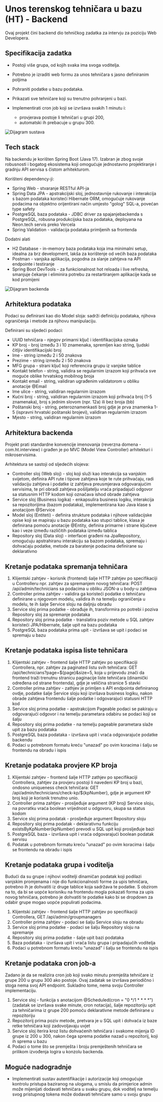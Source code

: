 #  Unos terenskog tehničara u bazu (HT) - Backend

Ovaj projekt čini backend dio tehničkog zadatka za intervju za poziciju Web Developera.

## Specifikacija zadatka
- Postoji više grupa, od kojih svaka ima svoga voditelja.
- Potrebno je izraditi web formu za unos tehničara s jasno definiranim poljima
- Pohraniti podatke u bazu podataka.
- Prikazati sve tehničare koji su trenutno pohranjeni u bazi.
- Implementirati cron job koji se izvršava svakih 1 minutu i:

    - provjerava postoje li tehničari u grupi 200,
    - automatski ih prebacuje u grupu 300.

![Dijagram sustava]([text](https://ibb.co/gLCkLx5k))


## Tech stack

Na backendu je korišten Spring Boot (Java 17). Izabran je zbog svoje robusnosti i bogatog ekosistema koji omogućuje jednostavno projektiranje i gradnju API servisa s čistom arhitekturom.

Korišteni dependency-ji:

- Spring Web - stvaranje RESTful API-ja
- Spring Data JPA - apstrakcijski sloj, jednostavnije rukovanje i interakcija s bazom podataka koristeći Hibernate ORM, omogućuje rukovanje podacima na objektno orijentirani način umjesto "golog" SQL-a, povećan type safety
- PostgreSQL baza podataka - JDBC driver za spajanjebackenda s PostgreSQL, robusna produkcijska baza podataka, deployana na Neon.tech servis preko Vercela
- Spring Validation - validacija podataka primljenih sa frontenda

Dodatni alati
- H2 Database - in-memory baza podataka koja ima minimalni setup, idealna za brz development, lakša za korištenje od većih baza podataka
- Postman - vanjska aplikacija, pogodna za slanje zahtjeva na API endpointe i testiranje
- Spring Boot DevTools - za funkcionalnost hot reloada i live refresha, smanjuje čekanje i eliminira potrebu za restartiranjem aplikacije kada se kod promijeni

![Dijagram backenda]([text]https://ibb.co/HLhnhm3v)

## Arhitektura podataka

Podaci su definirani kao dio Model sloja: sadrži definiciju podataka, njihova ograničenja i metode za njihovu manipulaciju.

Definirani su sljedeći podaci:

- UUID tehničara - njegov primarni ključ i identifikacijska oznaka
- KP broj - broj između 3 i 10 znamenaka, spremljen kao string, ljudski čitljiv identifikacijski broj
- Ime - string između 2 i 50 znakova
- Prezime - string između 2 i 50 znakova
- MFG grupa - strani ključ koji referencira grupu iz vanjske tablice
- Kontakt telefon - string, validira se regularnim izrazom koji prihvaća sve moguće oblike hrvatskog mobilnog broja
- Kontakt email - string, validiran ugrađenim validatorom u obliku anotacije @Email
- Ime ulice - string, validiran regularnim izrazom
- Kućni broj - string, validiran regularnim izrazom koji prihvaća broj (1-5 znamenaka), broj s jednim slovom (npr. 12a) ili bez broja (bb)
- Poštanski broj - string, peteroznamenkasti broj gdje je prva znamenka 1-5 (ispravni hrvatski poštanski brojevi), validiran regularnim izrazom
- Mjesto - string, validiran regularnim izrazom

## Arhitektura backenda

Projekt prati standardne konvencije imenovanja (reverzna domena - com.ht.interview) i građen je po MVC (Model View Controller) arhitekturi i mikroservisima.

Arhitektura se sastoji od sljedećih slojeva:

- Controller sloj (Web sloj) - sloj koji služi kao interakcija sa vanjskim svijetom, definira API rute i tipove zahtjeva koje te rute prihvaćaju, radi validaciju zahtjeva i podatke iz zahtjeva preusmjerava odgovarajućim servisima, te pri obradi zahtjeva pošiljatelju vraća pripadajući odgovor sa statusnim HTTP kodom koji označava ishod obrade zahtjeva
- Service sloj (Business logika) - enkapsulira business logiku, interakcija sa repozitorijima (bazom podataka), implementirana kao Java klase s anotacijom @Service
- Model sloj (Entiteti) - definira strukture podataka i njihove validacijske opise koji se mapiraju u bazu podataka kao stupci tablice, klasa je definirana pomoću anotacije @Entity, definira primarne i strane ključeve kao i veze između različitih podataka između tablica
- Repository sloj (Data sloj) - interfacei građeni na JpaRepository, omogućuju apstrahiranu interakciju sa bazom podataka, spremaju i dohvaćaju podatke, metode za baratenje podacima definirane su deklarativno

## Kretanje podataka spremanja tehničara

1. Klijentski zahtjev - korisnik (frontend) šalje HTTP zahtjev po specifikaciji u Controlleru npr. zahtjev za spremanjem novog tehničara: POST /api/admin/technicians sa podacima u obliku JSON-a u body-u zahtjeva
2. Controller prima zahtjev - validira ga koristeći podatke o tehničaru definirane u njegovom modelu, validira ih na temelju ograničenja u modelu, te ih šalje Service sloju na daljnju obradu
3. Service sloj prima podatke - obrađuje ih, transformira po potrebi i poziva Repository sloj za spremanje podataka
4. Repository sloj prima podatke - translatira poziv metode u SQL zahtjev koristeći JPA/Hibernate, šalje upit na bazu podataka
5. PostgreSQL baza podataka prima upit - izvršava se upit i podaci se spremaju u bazu

## Kretanje podataka ispisa liste tehničara

1. Klijentski zahtjev - frontend šalje HTTP zahtjev po specifikaciji Controllera, npr. zahtjev za paginated listu svih tehničara: GET /api/technicians?page=${page}&size=5, koja u prijevodu znači da frontend traži trenutnu stranicu paginacije liste tehničara (dinamički određena od strane frontenda), gdje je veličina stranice 5 stavki
2. Controller prima zahtjev - zathjev je primljen s API endpointa definiranog ovdje, podatke šalje Service sloju koji izvršava business logiku, nakon obrade zahtjeva frontendu šalje podatke i odgovarajući statusni HTTP kod
3. Service sloj prima podatke - apstrakcijom Pageable podaci se pakiraju u odgovarajući odgovor i na temelju parametara odabiru se podaci koji se šalju
4. Repository sloj prima podatke - na temelju pageable parametara slaže upit za bazu podataka
5. PostgreSQL baza podataka - izvršava upit i vraća odgovarajuće podatke backendu
6. Podaci u potrebnom formatu kreću "unazad" po ovim koracima i šalju se frontendu na obradu i ispis

## Kretanje podataka provjere KP broja
1. Klijentski zahtjev - frontend šalje HTTP zathjev po specifikaciji Controllera, zahtjev za provjeru postoji li navedeni KP broj u bazi, ondosno uniqueness check tehničara: GET /api/admin/technicians/check-kp/${kpNumber}, gdje je argument KP broj koji je korisnik trenutno unio.
2. Controller prima zahtjev - prosljeđuje argument (KP broj) Service sloju, na povratku vraća boolean vrijednost u odgovoru, skupa sa status kodom
3. Service sloj prima podatak - prosljeđuje argument Repository sloju
4. Repository sloj prima podatak - deklarativnu funkciju existsByKpNumber(kpNumber) prevodi u SQL upit koji prosljeđuje bazi
5. PostgreSQL baza - izvršava upit i vraća odgovarajući boolean podatak servisu
6. Podatak u potrebnom formatu kreću "unazad" po ovim koracima i šalju se frontendu na obradu i ispis

## Kretanje podataka grupa i voditelja

Budući da su grupe i njihovi voditelji dinamičan podatak koji podilazi vanjskim promjenama i nije dio funkcionalnosti forme za upis tehničara, potrebno ih je dohvatiti iz druge tablice koja sadržava te podatke. S obzirom na to, da bi se uopće korisniku na frontendu mogla pokazati forma za upis novog tehničara, potrebno je dohvatiti te podatke kako bi se dropdown za odabir grupe mogao uopće populirati podacima.

1. Klijentski zahtjev - frontend šalje HTTP zahtjev po specifikaciji Controllera, GET /api/admin/groupmanagers
2. Controller prima zahtjev - podaci se šalju Service sloju na obradu
3. Service sloj prima podatke - podaci se šalju Repository sloju na spremanje
4. Repository sloj prima podatke - šalje upit bazi podataka
5. Baza podataka - izvršava upit i vraća listu grupa i pripadajućih voditelja
6. Podaci u potrebnom formatu kreću "unazad" i šalju se frontendu na ispis

## Kretanje podataka cron job-a

Zadano je da se realizira cron job koji svako minutu premješta tehničare iz grupe 200 u grupu 300 ako postoje.
Ovaj zadatak se izvršava periodično i stoga nema svoj API endpoint. Sukladno tome, nema svoju Controller implementaciju.

1. Service sloj - funkcija s anotacijom @Scheduled(cron = "0 */1 * * * *") (zadatak se izvršava svake minute, cron notacija), šalje repozitoriju upit za tehničarima iz grupe 200 pomoću deklarativne metode definirane u repozitoriju
2. Repozitorij prima poziv metode, pretvara je u SQL upit i dohvaća iz baze retke tehničara koji zadovoljavaju uvjet
3. Service sloj iterira kroz listu dohvaćenih tehničara i svakome mijenja ID grupe iz 200 u 300, nakon čega sprema podatke nazad u repozitorij, koji ih sprema u bazu
4. Podaci o tome što se premješta i broju premještenih tehničara se prilikom izvođenja logira u konzolu backenda.

## Moguće nadogradnje

- Implementirati sustav autentifikacije i autorizacije koji omogućuje kontrolu pristupa baziranog na ulogama, u smislu da primjerice admin može mijenijati dodavati tehničara u svaku grupu, dok voditelj na temelju svog pristupnog tokena može dodavati tehničare samo u svoju grupu